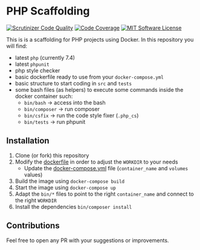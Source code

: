 # PHP Scaffolding

[![Scrutinizer Code Quality](https://scrutinizer-ci.com/g/Chemaclass/php-scaffolding/badges/quality-score.png?b=master)](https://scrutinizer-ci.com/g/Chemaclass/php-scaffolding/?branch=master)
[![Code Coverage](https://scrutinizer-ci.com/g/Chemaclass/php-scaffolding/badges/coverage.png?b=master)](https://scrutinizer-ci.com/g/Chemaclass/php-scaffolding/?branch=master)
[![MIT Software License](https://img.shields.io/badge/license-MIT-blue.svg?style=flat-square)](LICENSE.md)

This is is a scaffolding for PHP projects using Docker. In this repository you will find:

* latest `php` (currently 7.4) 
* latest `phpunit`
* php style checker 
* basic dockerfile ready to use from your `docker-compose.yml`
* basic structure to start coding in `src` and `tests`
* some bash files (as helpers) to execute some commands inside the docker container such: 
  * `bin/bash` -> access into the bash
  * `bin/composer` -> run composer
  * `bin/csfix` -> run the code style fixer (`.php_cs`)
  * `bin/tests` -> run phpunit

## Installation

1) Clone (or fork) this repository
2) Modify the [dockerfile](devops/dev/php.dockerfile) in order to adjust the `WORKDIR` to your needs
   * Update the [docker-compose.yml](docker-compose.yml) file (`container_name` and `volumes` values)
3) Build the image using `docker-compose build`
4) Start the image using `docker-compose up`
5) Adapt the `bin/*` files to point to the right `container_name` and connect to the right `WORKDIR`
6) Install the dependencies `bin/composer install`

## Contributions

Feel free to open any PR with your suggestions or improvements.
